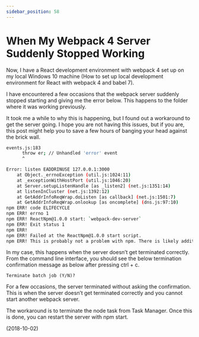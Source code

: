 ```yaml
---
sidebar_position: 58
---
```


# When My Webpack 4 Server Suddenly Stopped Working

Now, I have a React development environment with webpack 4 set up on my local Windows 10 machine (How to set up local development environment for React with webpack 4 and babel 7).

I have encountered a few occasions that the webpack server suddenly stopped starting and giving me the error below. This happens to the folder where it was working previously.

It took me a while to why this is happening, but I found out a workaround to get the server going. I hope you are not having this issues, but if you are, this post might help you to save a few hours of banging your head against the brick wall.

```bash
events.js:183
      throw er; // Unhandled 'error' event
      ^

Error: listen EADDRINUSE 127.0.0.1:3000
    at Object._errnoException (util.js:1024:11)
    at _exceptionWithHostPort (util.js:1046:20)
    at Server.setupListenHandle [as _listen2] (net.js:1351:14)
    at listenInCluster (net.js:1392:12)
    at GetAddrInfoReqWrap.doListen [as callback] (net.js:1501:7)
    at GetAddrInfoReqWrap.onlookup [as oncomplete] (dns.js:97:10)
npm ERR! code ELIFECYCLE
npm ERR! errno 1
npm ERR! ReactNpm@1.0.0 start: `webpack-dev-server`
npm ERR! Exit status 1
npm ERR!
npm ERR! Failed at the ReactNpm@1.0.0 start script.
npm ERR! This is probably not a problem with npm. There is likely additional logging output above.
```

In my case, this happens when the server doesn’t get terminated correctly. From the command line interface, you should see the below termination confirmation message as below after pressing ctrl + c.

`Terminate batch job (Y/N)?`

For a few occasions, the server terminated without asking the confirmation. This is when the server doesn’t get terminated correctly and you cannot start another webpack server.

The workaround is to terminate the node task from Task Manager. Once this is done, you can restart the server with npm start.

(2018-10-02)

